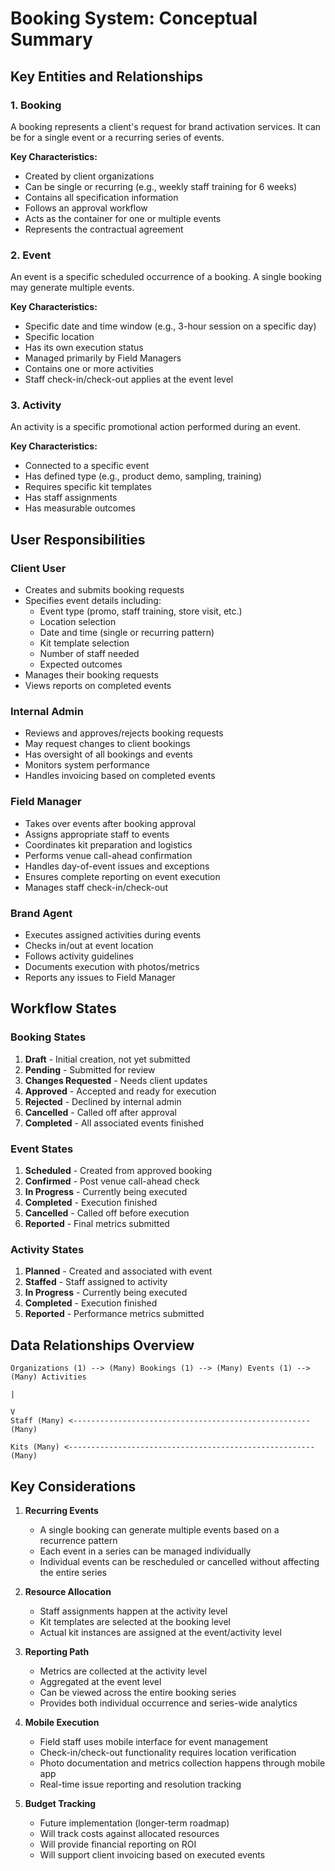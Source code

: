 # Booking System: Conceptual Summary

## Key Entities and Relationships

### 1. Booking

A booking represents a client's request for brand activation services. It can be for a single event or a recurring series of events.

**Key Characteristics:**

- Created by client organizations
- Can be single or recurring (e.g., weekly staff training for 6 weeks)
- Contains all specification information
- Follows an approval workflow
- Acts as the container for one or multiple events
- Represents the contractual agreement

### 2. Event

An event is a specific scheduled occurrence of a booking. A single booking may generate multiple events.

**Key Characteristics:**

- Specific date and time window (e.g., 3-hour session on a specific day)
- Specific location
- Has its own execution status
- Managed primarily by Field Managers
- Contains one or more activities
- Staff check-in/check-out applies at the event level

### 3. Activity

An activity is a specific promotional action performed during an event.

**Key Characteristics:**

- Connected to a specific event
- Has defined type (e.g., product demo, sampling, training)
- Requires specific kit templates
- Has staff assignments
- Has measurable outcomes

## User Responsibilities

### Client User

- Creates and submits booking requests
- Specifies event details including:
  - Event type (promo, staff training, store visit, etc.)
  - Location selection
  - Date and time (single or recurring pattern)
  - Kit template selection
  - Number of staff needed
  - Expected outcomes
- Manages their booking requests
- Views reports on completed events

### Internal Admin

- Reviews and approves/rejects booking requests
- May request changes to client bookings
- Has oversight of all bookings and events
- Monitors system performance
- Handles invoicing based on completed events

### Field Manager

- Takes over events after booking approval
- Assigns appropriate staff to events
- Coordinates kit preparation and logistics
- Performs venue call-ahead confirmation
- Handles day-of-event issues and exceptions
- Ensures complete reporting on event execution
- Manages staff check-in/check-out

### Brand Agent

- Executes assigned activities during events
- Checks in/out at event location
- Follows activity guidelines
- Documents execution with photos/metrics
- Reports any issues to Field Manager

## Workflow States

### Booking States

1. **Draft** - Initial creation, not yet submitted
2. **Pending** - Submitted for review
3. **Changes Requested** - Needs client updates
4. **Approved** - Accepted and ready for execution
5. **Rejected** - Declined by internal admin
6. **Cancelled** - Called off after approval
7. **Completed** - All associated events finished

### Event States

1. **Scheduled** - Created from approved booking
2. **Confirmed** - Post venue call-ahead check
3. **In Progress** - Currently being executed
4. **Completed** - Execution finished
5. **Cancelled** - Called off before execution
6. **Reported** - Final metrics submitted

### Activity States

1. **Planned** - Created and associated with event
2. **Staffed** - Staff assigned to activity
3. **In Progress** - Currently being executed
4. **Completed** - Execution finished
5. **Reported** - Performance metrics submitted

## Data Relationships Overview

```
Organizations (1) --> (Many) Bookings (1) --> (Many) Events (1) --> (Many) Activities
                                                                       |
                                                                       V
Staff (Many) <----------------------------------------------------- (Many)

Kits (Many) <------------------------------------------------------- (Many)
```

## Key Considerations

1. **Recurring Events**

   - A single booking can generate multiple events based on a recurrence pattern
   - Each event in a series can be managed individually
   - Individual events can be rescheduled or cancelled without affecting the entire series

2. **Resource Allocation**

   - Staff assignments happen at the activity level
   - Kit templates are selected at the booking level
   - Actual kit instances are assigned at the event/activity level

3. **Reporting Path**

   - Metrics are collected at the activity level
   - Aggregated at the event level
   - Can be viewed across the entire booking series
   - Provides both individual occurrence and series-wide analytics

4. **Mobile Execution**

   - Field staff uses mobile interface for event management
   - Check-in/check-out functionality requires location verification
   - Photo documentation and metrics collection happens through mobile app
   - Real-time issue reporting and resolution tracking

5. **Budget Tracking**
   - Future implementation (longer-term roadmap)
   - Will track costs against allocated resources
   - Will provide financial reporting on ROI
   - Will support client invoicing based on executed events
